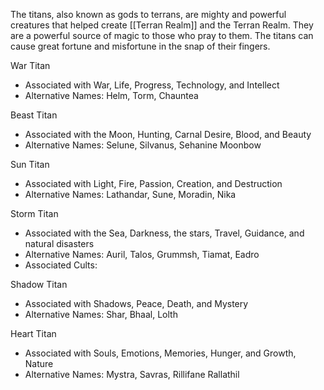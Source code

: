 The titans, also known as gods to terrans, are mighty and powerful creatures that helped create [[Terran Realm]] and the Terran Realm. They are a powerful source of magic to those who pray to them. The titans can cause great fortune and misfortune in the snap of their fingers.

War Titan
- Associated with War, Life, Progress, Technology, and Intellect
- Alternative Names: Helm, Torm, Chauntea

Beast Titan
- Associated with the Moon, Hunting, Carnal Desire, Blood, and Beauty 
- Alternative Names: Selune, Silvanus, Sehanine Moonbow

Sun Titan
- Associated with Light, Fire, Passion, Creation, and Destruction
- Alternative Names: Lathandar, Sune, Moradin, Nika

Storm Titan 
- Associated with the Sea, Darkness, the stars, Travel, Guidance, and natural disasters
- Alternative Names: Auril, Talos, Grummsh, Tiamat, Eadro
- Associated Cults:

Shadow Titan
- Associated with Shadows, Peace, Death, and Mystery
- Alternative Names: Shar, Bhaal, Lolth

Heart Titan
- Associated with Souls, Emotions, Memories, Hunger, and Growth, Nature
- Alternative Names: Mystra, Savras, Rillifane Rallathil